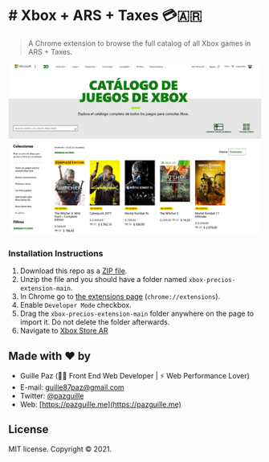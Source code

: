 # # Xbox + ARS + Taxes 💳🇦🇷

> A Chrome extension to browse the full catalog of all Xbox games in ARS + Taxes.

<img src="./assets/xbox.png">

### Installation Instructions

1. Download this repo as a [ZIP file](https://github.com/pazguille/xbox-precios-extension/archive/main.zip).
2. Unzip the file and you should have a folder named `xbox-precios-extension-main`.
3. In Chrome go to [the extensions page](chrome://extensions) (`chrome://extensions`).
4. Enable `Developer Mode` checkbox.
5. Drag the `xbox-precios-extension-main` folder anywhere on the page to import it. Do not delete the folder afterwards.
6. Navigate to [Xbox Store AR](https://www.xbox.com/es-ar/games/all-games)

## Made with ❤ by

- Guille Paz (👨‍💻 Front End Web Developer | ⚡️ Web Performance Lover)
- E-mail: [guille87paz@gmail.com](mailto:guille87paz@gmail.com)
- Twitter: [@pazguille](https://twitter.com/pazguille)
- Web: [https://pazguille.me](https://pazguille.me)

## License

MIT license. Copyright © 2021.
